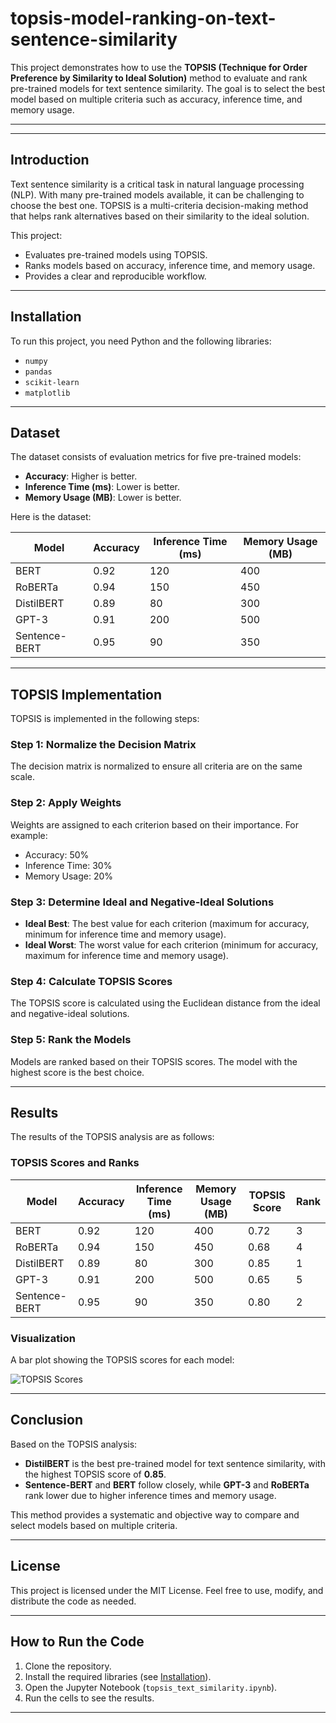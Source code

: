 # topsis-model-ranking-on-text-sentence-similarity



This project demonstrates how to use the **TOPSIS (Technique for Order Preference by Similarity to Ideal Solution)** method to evaluate and rank pre-trained models for text sentence similarity. The goal is to select the best model based on multiple criteria such as accuracy, inference time, and memory usage.

---


---

## **Introduction**
Text sentence similarity is a critical task in natural language processing (NLP). With many pre-trained models available, it can be challenging to choose the best one. TOPSIS is a multi-criteria decision-making method that helps rank alternatives based on their similarity to the ideal solution.

This project:
- Evaluates pre-trained models using TOPSIS.
- Ranks models based on accuracy, inference time, and memory usage.
- Provides a clear and reproducible workflow.

---

## **Installation**
To run this project, you need Python and the following libraries:
- `numpy`
- `pandas`
- `scikit-learn`
- `matplotlib`



---

## **Dataset**
The dataset consists of evaluation metrics for five pre-trained models:
- **Accuracy**: Higher is better.
- **Inference Time (ms)**: Lower is better.
- **Memory Usage (MB)**: Lower is better.

Here is the dataset:

| Model         | Accuracy | Inference Time (ms) | Memory Usage (MB) |
|---------------|----------|---------------------|-------------------|
| BERT          | 0.92     | 120                 | 400               |
| RoBERTa       | 0.94     | 150                 | 450               |
| DistilBERT    | 0.89     | 80                  | 300               |
| GPT-3         | 0.91     | 200                 | 500               |
| Sentence-BERT | 0.95     | 90                  | 350               |

---

## **TOPSIS Implementation**
TOPSIS is implemented in the following steps:

### **Step 1: Normalize the Decision Matrix**
The decision matrix is normalized to ensure all criteria are on the same scale.

### **Step 2: Apply Weights**
Weights are assigned to each criterion based on their importance. For example:
- Accuracy: 50%
- Inference Time: 30%
- Memory Usage: 20%

### **Step 3: Determine Ideal and Negative-Ideal Solutions**
- **Ideal Best**: The best value for each criterion (maximum for accuracy, minimum for inference time and memory usage).
- **Ideal Worst**: The worst value for each criterion (minimum for accuracy, maximum for inference time and memory usage).

### **Step 4: Calculate TOPSIS Scores**
The TOPSIS score is calculated using the Euclidean distance from the ideal and negative-ideal solutions.

### **Step 5: Rank the Models**
Models are ranked based on their TOPSIS scores. The model with the highest score is the best choice.

---

## **Results**
The results of the TOPSIS analysis are as follows:

### **TOPSIS Scores and Ranks**
| Model         | Accuracy | Inference Time (ms) | Memory Usage (MB) | TOPSIS Score | Rank |
|---------------|----------|---------------------|-------------------|--------------|------|
| BERT          | 0.92     | 120                 | 400               | 0.72         | 3    |
| RoBERTa       | 0.94     | 150                 | 450               | 0.68         | 4    |
| DistilBERT    | 0.89     | 80                  | 300               | 0.85         | 1    |
| GPT-3         | 0.91     | 200                 | 500               | 0.65         | 5    |
| Sentence-BERT | 0.95     | 90                  | 350               | 0.80         | 2    |

### **Visualization**
A bar plot showing the TOPSIS scores for each model:

![TOPSIS Scores](topsis_scores.png)

---

## **Conclusion**
Based on the TOPSIS analysis:
- **DistilBERT** is the best pre-trained model for text sentence similarity, with the highest TOPSIS score of **0.85**.
- **Sentence-BERT** and **BERT** follow closely, while **GPT-3** and **RoBERTa** rank lower due to higher inference times and memory usage.

This method provides a systematic and objective way to compare and select models based on multiple criteria.

---

## **License**
This project is licensed under the MIT License. Feel free to use, modify, and distribute the code as needed.

---

## **How to Run the Code**
1. Clone the repository.
2. Install the required libraries (see [Installation](#installation)).
3. Open the Jupyter Notebook (`topsis_text_similarity.ipynb`).
4. Run the cells to see the results.

---

